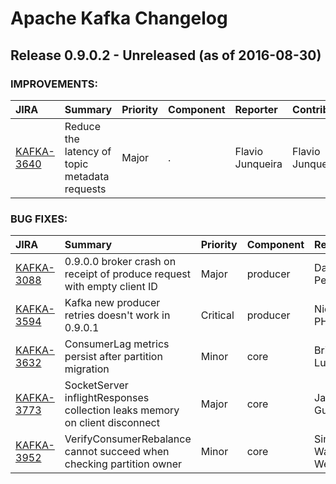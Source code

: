 
<!---
# Licensed to the Apache Software Foundation (ASF) under one
# or more contributor license agreements.  See the NOTICE file
# distributed with this work for additional information
# regarding copyright ownership.  The ASF licenses this file
# to you under the Apache License, Version 2.0 (the
# "License"); you may not use this file except in compliance
# with the License.  You may obtain a copy of the License at
#
#     http://www.apache.org/licenses/LICENSE-2.0
#
# Unless required by applicable law or agreed to in writing, software
# distributed under the License is distributed on an "AS IS" BASIS,
# WITHOUT WARRANTIES OR CONDITIONS OF ANY KIND, either express or implied.
# See the License for the specific language governing permissions and
# limitations under the License.
-->
# Apache Kafka Changelog

## Release 0.9.0.2 - Unreleased (as of 2016-08-30)



### IMPROVEMENTS:

| JIRA | Summary | Priority | Component | Reporter | Contributor |
|:---- |:---- | :--- |:---- |:---- |:---- |
| [KAFKA-3640](https://issues.apache.org/jira/browse/KAFKA-3640) | Reduce the latency of topic metadata requests |  Major | . | Flavio Junqueira | Flavio Junqueira |


### BUG FIXES:

| JIRA | Summary | Priority | Component | Reporter | Contributor |
|:---- |:---- | :--- |:---- |:---- |:---- |
| [KAFKA-3088](https://issues.apache.org/jira/browse/KAFKA-3088) | 0.9.0.0 broker crash on receipt of produce request with empty client ID |  Major | producer | Dave Peterson | Grant Henke |
| [KAFKA-3594](https://issues.apache.org/jira/browse/KAFKA-3594) | Kafka new producer retries doesn't work in 0.9.0.1 |  Critical | producer | Nicolas PHUNG | Manikumar Reddy |
| [KAFKA-3632](https://issues.apache.org/jira/browse/KAFKA-3632) | ConsumerLag metrics persist after partition migration |  Minor | core | Brian Lueck | Jason Gustafson |
| [KAFKA-3773](https://issues.apache.org/jira/browse/KAFKA-3773) | SocketServer inflightResponses collection leaks memory on client disconnect |  Major | core | Jason Gustafson | Jason Gustafson |
| [KAFKA-3952](https://issues.apache.org/jira/browse/KAFKA-3952) | VerifyConsumerRebalance cannot succeed when checking partition owner |  Minor | core | Simon Wan Wenli | Simon Wan Wenli |


